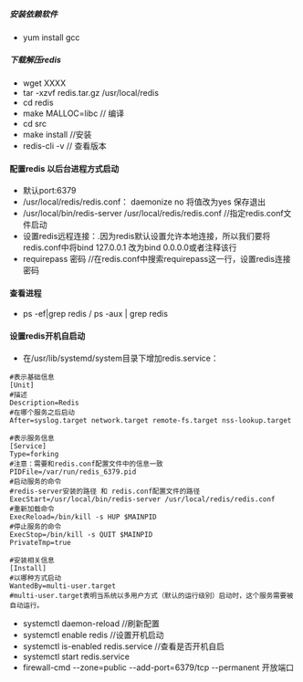 #####   安装依赖软件
-   yum install  gcc 

#####  下载解压redis
-   wget XXXX
-   tar -xzvf redis.tar.gz /usr/local/redis
-   cd redis
-   make MALLOC=libc   // 编译
-   cd src
-   make install  //安装
-   redis-cli -v    // 查看版本


####    配置redis 以后台进程方式启动  
-   默认port:6379
-   /usr/local/redis/redis.conf：    daemonize no   将值改为yes 保存退出                     
-   /usr/local/bin/redis-server /usr/local/redis/redis.conf       //指定redis.conf文件启动
-   设置redis远程连接：.因为redis默认设置允许本地连接，所以我们要将redis.conf中将bind 127.0.0.1 改为bind 0.0.0.0或者注释该行
-   requirepass   密码       //在redis.conf中搜索requirepass这一行，设置redis连接密码


####    查看进程
-   ps -ef|grep redis   /   ps -aux | grep redis


####    设置redis开机自启动
-   在/usr/lib/systemd/system目录下增加redis.service：
~~~text
#表示基础信息
[Unit]
#描述
Description=Redis
#在哪个服务之后启动
After=syslog.target network.target remote-fs.target nss-lookup.target

#表示服务信息
[Service]
Type=forking
#注意：需要和redis.conf配置文件中的信息一致
PIDFile=/var/run/redis_6379.pid
#启动服务的命令
#redis-server安装的路径 和 redis.conf配置文件的路径
ExecStart=/usr/local/bin/redis-server /usr/local/redis/redis.conf
#重新加载命令
ExecReload=/bin/kill -s HUP $MAINPID
#停止服务的命令
ExecStop=/bin/kill -s QUIT $MAINPID
PrivateTmp=true

#安装相关信息
[Install]
#以哪种方式启动
WantedBy=multi-user.target
#multi-user.target表明当系统以多用户方式（默认的运行级别）启动时，这个服务需要被自动运行。
~~~
-   systemctl daemon-reload    //刷新配置
-   systemctl enable redis   //设置开机启动
-   systemctl is-enabled redis.service    //查看是否开机自启
-   systemctl start redis.service
-   firewall-cmd --zone=public --add-port=6379/tcp --permanent   开放端口
  
